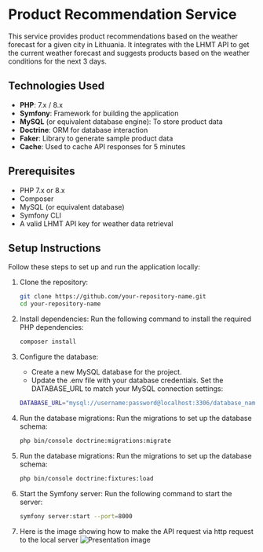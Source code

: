 # Product Recommendation Service

This service provides product recommendations based on the weather forecast for a given city in Lithuania. It integrates with the LHMT API to get the current weather forecast and suggests products based on the weather conditions for the next 3 days.

## Technologies Used
- **PHP**: 7.x / 8.x
- **Symfony**: Framework for building the application
- **MySQL** (or equivalent database engine): To store product data
- **Doctrine**: ORM for database interaction
- **Faker**: Library to generate sample product data
- **Cache**: Used to cache API responses for 5 minutes

## Prerequisites
- PHP 7.x or 8.x
- Composer
- MySQL (or equivalent database)
- Symfony CLI
- A valid LHMT API key for weather data retrieval

## Setup Instructions

Follow these steps to set up and run the application locally:

1. Clone the repository: 
   ```bash 
   git clone https://github.com/your-repository-name.git 
   cd your-repository-name
   ```
2. Install dependencies: Run the following command to install the required PHP dependencies:
   ```bash 
   composer install
   ```
3. Configure the database:

    - Create a new MySQL database for the project.
    - Update the .env file with your database credentials. Set the DATABASE_URL to match your MySQL connection settings:
   ```bash 
   DATABASE_URL="mysql://username:password@localhost:3306/database_name"
   ```
4. Run the database migrations: Run the migrations to set up the database schema:
   ```bash 
   php bin/console doctrine:migrations:migrate
   ```
5. Run the database migrations: Run the migrations to set up the database schema:
   ```bash 
   php bin/console doctrine:fixtures:load
   ```

6. Start the Symfony server: Run the following command to start the server:
    ```bash 
    symfony server:start --port=8000
    ```


7. Here is the image showing how to make the API request via http request to the local server
    ![Presentation image](https://s3.amazonaws.com/i.snag.gy/qKT9zX.jpg)
